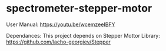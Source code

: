 # spectrometer-stepper-motor
User Manual: https://youtu.be/wcemzeeIBFY

Dependances: This project depends on Stepper Mottor Library: https://github.com/lacho-georgiev/Stepper
